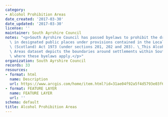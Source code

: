 ```yaml
---
category:
- Alcohol Prohibition Areas
date_created: '2017-03-30'
date_updated: '2017-03-30'
license: ''
maintainer: South Ayrshire Council
notes: "<p>South Ayrshire Council has passed byelaws to prohibit the drinking of alcohol\
  \ in designated public places under provisions contained in the Local Government\
  \ (Scotland) Act 1973 (under sections 201, 202 and 203). \_This Alcohol Prohibition\
  \ Areas dataset depicts the boundaries around settlements within South Ayrshire\
  \ where these byelaws apply.</p>"
organization: South Ayrshire Council
records: 33
resources:
- format: html
  name: Description
  url: https://www.arcgis.com/home/item.html?id=31ae04f92a5f4d5793e03f64bfa0a925
- format: FEATURE LAYER
  name: FEATURE LAYER
  url: ''
schema: default
title: Alcohol Prohibition Areas
---
```

